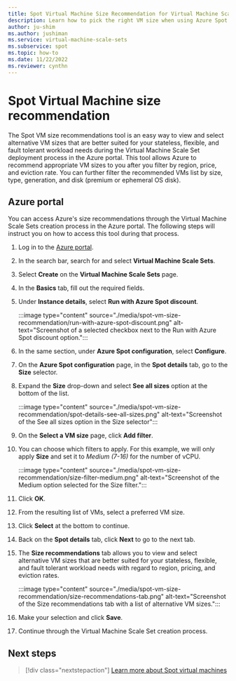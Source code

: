 ```yaml
---
title: Spot Virtual Machine Size Recommendation for Virtual Machine Scale Sets
description: Learn how to pick the right VM size when using Azure Spot for Virtual Machine Scale Sets.
author: ju-shim
ms.author: jushiman
ms.service: virtual-machine-scale-sets
ms.subservice: spot
ms.topic: how-to
ms.date: 11/22/2022
ms.reviewer: cynthn
---
```


# Spot Virtual Machine size recommendation 

The Spot VM size recommendations tool is an easy way to view and select alternative VM sizes that are better suited for your stateless, flexible, and fault tolerant workload needs during the Virtual Machine Scale Set deployment process in the Azure portal. This tool allows Azure to recommend appropriate VM sizes to you after you filter by region, price, and eviction rate. You can further filter the recommended VMs list by size, type, generation, and disk (premium or ephemeral OS disk). 

## Azure portal 

You can access Azure's size recommendations through the Virtual Machine Scale Sets creation process in the Azure portal. The following steps will instruct you on how to access this tool during that process. 

1. Log in to the [Azure portal](https://portal.azure.com).
1. In the search bar, search for and select **Virtual Machine Scale Sets**.
1. Select **Create** on the **Virtual Machine Scale Sets** page.
1. In the **Basics** tab, fill out the required fields. 
1. Under **Instance details**, select **Run with Azure Spot discount**. 
    
    :::image type="content" source="./media/spot-vm-size-recommendation/run-with-azure-spot-discount.png" alt-text="Screenshot of a selected checkbox next to the Run with Azure Spot discount option.":::

1. In the same section, under **Azure Spot configuration**, select **Configure**.
1. On the **Azure Spot configuration** page, in the **Spot details** tab, go to the **Size** selector.
1. Expand the **Size** drop-down and select **See all sizes** option at the bottom of the list.
    
    :::image type="content" source="./media/spot-vm-size-recommendation/spot-details-see-all-sizes.png" alt-text="Screenshot of the See all sizes option in the Size selector":::

1. On the **Select a VM size** page, click **Add filter**.
1. You can choose which filters to apply. For this example, we will only apply **Size** and set it to *Medium (7-16)* for the number of vCPU.
     
    :::image type="content" source="./media/spot-vm-size-recommendation/size-filter-medium.png" alt-text="Screenshot of the Medium option selected for the Size filter.":::

1. Click **OK**.
1. From the resulting list of VMs, select a preferred VM size. 
1. Click **Select** at the bottom to continue. 
1. Back on the **Spot details** tab, click **Next** to go to the next tab.
1. The **Size recommendations** tab allows you to view and select alternative VM sizes that are better suited for your stateless, flexible, and fault tolerant workload needs with regard to region, pricing, and eviction rates.
     
    :::image type="content" source="./media/spot-vm-size-recommendation/size-recommendations-tab.png" alt-text="Screenshot of the Size recommendations tab with a list of alternative VM sizes.":::

1. Make your selection and click **Save**. 
1. Continue through the Virtual Machine Scale Set creation process. 


## Next steps

> [!div class="nextstepaction"]
> [Learn more about Spot virtual machines](../virtual-machines/spot-vms.md)
